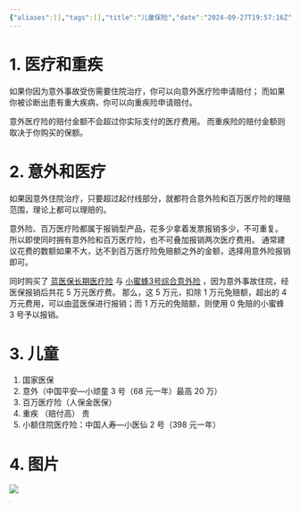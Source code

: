 ```yaml
---
{"aliases":[],"tags":[],"title":"儿童保险","date":"2024-09-27T19:57:16Z","date_modify":"2025-05-31T11:35:43Z","dg-publish":true,"permalink":"/600_Publish/儿童保险/","dgPassFrontmatter":true,"noteIcon":"","created":"2024-09-27T19:57:16Z","updated":"2025-05-31T11:35:43Z"}
---
```



# 1. 医疗和重疾

如果你因为意外事故受伤需要住院治疗，你可以向意外医疗险申请赔付；
而如果你被诊断出患有重大疾病，你可以向重疾险申请赔付。

意外医疗险的赔付金额不会超过你实际支付的医疗费用。
而重疾险的赔付金额则取决于你购买的保额。

# 2. 意外和医疗

如果因意外住院治疗，只要超过起付线部分，就都符合意外险和百万医疗险的理赔范围，理论上都可以理赔的。

意外险、百万医疗险都属于报销型产品，花多少拿着发票报销多少，不可重复。
所以即使同时拥有意外险和百万医疗险，也不可叠加报销两次医疗费用。
通常建议花费的数额如果不大，达不到百万医疗险免赔额之外的金额，选择用意外险报销即可。

同时购买了 [蓝医保长期医疗险](https://wap.kaixinbao.com/jiankang-baoxian/338760.shtml?utm_source=SEO&utm_medium=SEO1&utm_campaign=SEO1&utm_term=lanyibao&utm_content=) 与 [小蜜蜂3号综合意外险](https://cps.qixin18.com/apps/cps/sem1091709/product/detail?prodId=104523&planId=129474) ，因为意外事故住院，经医保报销后共花 5 万元医疗费。
那么，这 5 万元，扣除 1 万元免赔额，超出的 4 万元费用，可以由蓝医保进行报销；而 1 万元的免赔额，则使用 0 免赔的小蜜蜂 3 号予以报销。

# 3. 儿童

1. 国家医保
2. 意外（中国平安—小顽童 3 号（68 元一年）最高 20 万）
3. 百万医疗险（人保金医保）
4. 重疾 （赔付高） 贵
5. 小额住院医疗险：中国人寿—小医仙 2 号（398 元一年）

# 4. 图片

![](/img/user/600_Publish/儿童保险/1.png)

<img src="儿童保险/2.png" style="zoom:10%;" />
